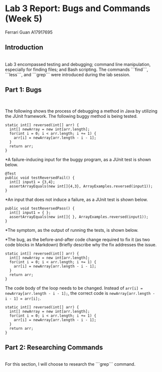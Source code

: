 # Lab 3 Report: Bugs and Commands (Week 5)
Ferrari Guan A17917695

## Introduction

<br />
Lab 3 encompassed testing and debugging; command line manipulation, especially for finding files; and Bash scripting. The commands ```find```, ```less```, and ```grep``` were introduced during the lab session. 
<br />

## Part 1: Bugs
<br />

The following shows the process of debugging a method in Java by utilizing the JUnit framework. 
The following buggy method is being tested. 
```
static int[] reversed(int[] arr) {
  int[] newArray = new int[arr.length];
  for(int i = 0; i < arr.length; i += 1) {
    arr[i] = newArray[arr.length - i - 1];
  }
  return arr;
}
```
*A failure-inducing input for the buggy program, as a JUnit test is shown below.
```
@Test
public void testReversedFail() {
  int[] input1 = {3,4};
  assertArrayEquals(new int[]{4,3}, ArrayExamples.reversed(input1));
}
```
*An input that does not induce a failure, as a JUnit test is shown below. 
```
public void testReversedPass() {
  int[] input1 = { };
  assertArrayEquals(new int[]{ }, ArrayExamples.reversed(input1));
}
```
*The symptom, as the output of running the tests, is shown below. 


*The bug, as the before-and-after code change required to fix it (as two code blocks in Markdown)
Briefly describe why the fix addresses the issue. 
```
static int[] reversed(int[] arr) {
  int[] newArray = new int[arr.length];
  for(int i = 0; i < arr.length; i += 1) {
    arr[i] = newArray[arr.length - i - 1];
  }
  return arr;
}
```
The code body of the loop needs to be changed. Instead of ```arr[i] = newArray[arr.length - i - 1];```, the correct code is ```newArray[arr.length - i - 1] = arr[i];```. 
```
static int[] reversed(int[] arr) {
  int[] newArray = new int[arr.length];
  for(int i = 0; i < arr.length; i += 1) {
    arr[i] = newArray[arr.length - i - 1];
  }
  return arr;
}
```

## Part 2: Researching Commands
<br />
For this section, I will choose to research the ```grep``` command. 
<br />
